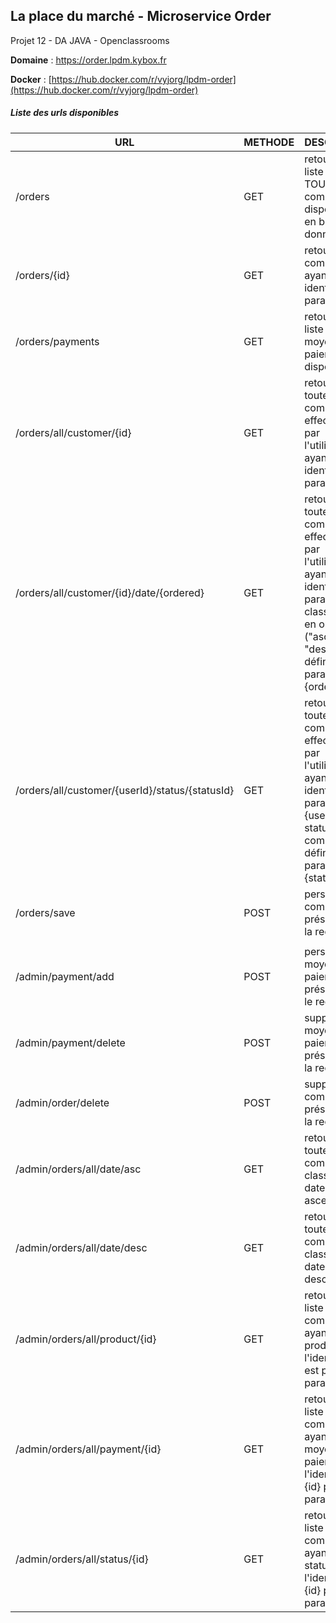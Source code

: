 ## La place du marché - Microservice Order
Projet 12 - DA JAVA - Openclassrooms

**Domaine** : https://order.lpdm.kybox.fr

**Docker** : [https://hub.docker.com/r/vyjorg/lpdm-order](https://hub.docker.com/r/vyjorg/lpdm-order)

##### Liste des urls disponibles 
| URL                                             | METHODE | DESCRIPTION                                                                                                                                                                   |
|-------------------------------------------------|---------|-------------------------------------------------------------------------------------------------------------------------------------------------------------------------------|
| /orders                                         | GET     | retourne la liste de TOUTES les commandes disponibles en base de données                                                                                                      |
| /orders/{id}                                    | GET     | retourne la commande ayant pour identifiant le paramètre {id}                                                                                                                 |
| /orders/payments                                | GET     | retourne la liste des moyens de paiement disponibles                                                                                                                          |
| /orders/all/customer/{id}                       | GET     | retourne toutes les commandes effectuées par l'utilisateur ayant pour identifiant le paramètre {id}                                                                           |
| /orders/all/customer/{id}/date/{ordered}        | GET     | retourne toutes les commandes effectuées par l'utilisateur ayant pour identifiant le paramètre {id} classées par en ordre ("asc" / "desc") définit par le paramètre {ordered} |
| /orders/all/customer/{userId}/status/{statusId} | GET     |  retourne toutes les commande effectuées par l'utilisateur ayant pour identifiant le paramètre {userId} et le statut de commande définit par le paramètre {statusId}          |
| /orders/save                                    | POST    | persiste la commande présente dans la requête                                                                                                                                 |
|                                                 |         |                                                                                                                                                                               |
| /admin/payment/add                              | POST    | persiste le moyen de paiement présent dans le requête                                                                                                                         |
| /admin/payment/delete                           | POST    | supprime le moyen de paiement présent dans la requête                                                                                                                         |
| /admin/order/delete                             | POST    | supprime la commande présente dans la requête                                                                                                                                 |
| /admin/orders/all/date/asc                      | GET     | retourne toutes les commandes classées par date en ordre ascendant                                                                                                            |
| /admin/orders/all/date/desc                     | GET     | retourne toutes les commandes classées par date en ordre descendant                                                                                                           |
| /admin/orders/all/product/{id}                  | GET     | retourne la liste des commandes ayant le produit dont l'identifiant est passé en paramètre {id}                                                                               |
| /admin/orders/all/payment/{id}                  | GET     | retourne la liste des commandes ayant pour moyen de paiement l'identifiant {id} passé en paramètre                                                                            |
| /admin/orders/all/status/{id}                   | GET     | retourne la liste des commandes ayant pour status l'identifiant {id} passé en paramètre                                                                                       |